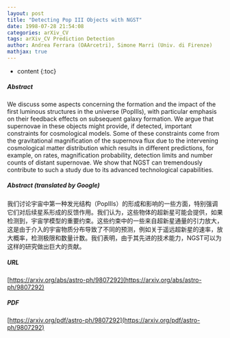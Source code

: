 ```yaml
---
layout: post
title: "Detecting Pop III Objects with NGST"
date: 1998-07-28 21:54:08
categories: arXiv_CV
tags: arXiv_CV Prediction Detection
author: Andrea Ferrara (OAArcetri), Simone Marri (Univ. di Firenze)
mathjax: true
---
```


* content
{:toc}

##### Abstract
We discuss some aspects concerning the formation and the impact of the first luminous structures in the universe (PopIIIs), with particular emphasis on their feedback effects on subsequent galaxy formation. We argue that supernovae in these objects might provide, if detected, important constraints for cosmological models. Some of these constraints come from the gravitational magnification of the supernova flux due to the intervening cosmological matter distribution which results in different predictions, for example, on rates, magnification probability, detection limits and number counts of distant supernovae. We show that NGST can tremendously contribute to such a study due to its advanced technological capabilities.

##### Abstract (translated by Google)
我们讨论宇宙中第一种发光结构（PopIIIs）的形成和影响的一些方面，特别强调它们对后续星系形成的反馈作用。我们认为，这些物体的超新星可能会提供，如果检测到，宇宙学模型的重要约束。这些约束中的一些来自超新星通量的引力放大，这是由于介入的宇宙物质分布导致了不同的预测，例如关于遥远超新星的速率，放大概率，检测极限和数量计数。我们表明，由于其先进的技术能力，NGST可以为这样的研究做出巨大的贡献。

##### URL
[https://arxiv.org/abs/astro-ph/9807292](https://arxiv.org/abs/astro-ph/9807292)

##### PDF
[https://arxiv.org/pdf/astro-ph/9807292](https://arxiv.org/pdf/astro-ph/9807292)

